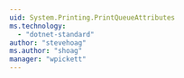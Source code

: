 ```yaml
---
uid: System.Printing.PrintQueueAttributes
ms.technology: 
  - "dotnet-standard"
author: "stevehoag"
ms.author: "shoag"
manager: "wpickett"
---
```

